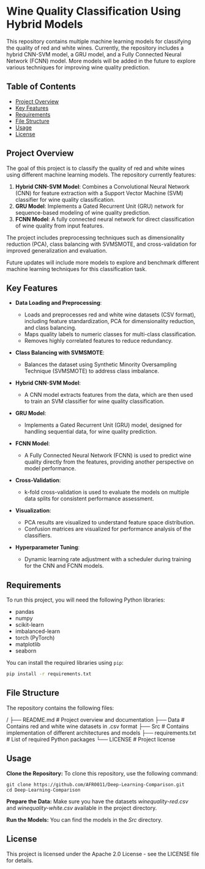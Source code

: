 # Wine Quality Classification Using Hybrid Models

This repository contains multiple machine learning models for classifying the quality of red and white wines. Currently, the repository includes a hybrid CNN-SVM model, a GRU model, and a Fully Connected Neural Network (FCNN) model. More models will be added in the future to explore various techniques for improving wine quality prediction.

## Table of Contents
- [Project Overview](#project-overview)
- [Key Features](#key-features)
- [Requirements](#requirements)
- [File Structure](#file-structure)
- [Usage](#usage)
- [License](#license)

## Project Overview
The goal of this project is to classify the quality of red and white wines using different machine learning models. The repository currently features:
1. **Hybrid CNN-SVM Model**: Combines a Convolutional Neural Network (CNN) for feature extraction with a Support Vector Machine (SVM) classifier for wine quality classification.
2. **GRU Model**: Implements a Gated Recurrent Unit (GRU) network for sequence-based modeling of wine quality prediction.
3. **FCNN Model**: A fully connected neural network for direct classification of wine quality from input features.

The project includes preprocessing techniques such as dimensionality reduction (PCA), class balancing with SVMSMOTE, and cross-validation for improved generalization and evaluation.

Future updates will include more models to explore and benchmark different machine learning techniques for this classification task.

## Key Features
- **Data Loading and Preprocessing**:
  - Loads and preprocesses red and white wine datasets (CSV format), including feature standardization, PCA for dimensionality reduction, and class balancing.
  - Maps quality labels to numeric classes for multi-class classification.
  - Removes highly correlated features to reduce redundancy.

- **Class Balancing with SVMSMOTE**:
  - Balances the dataset using Synthetic Minority Oversampling Technique (SVMSMOTE) to address class imbalance.

- **Hybrid CNN-SVM Model**:
  - A CNN model extracts features from the data, which are then used to train an SVM classifier for wine quality classification.
  
- **GRU Model**:
  - Implements a Gated Recurrent Unit (GRU) model, designed for handling sequential data, for wine quality prediction.

- **FCNN Model**:
  - A Fully Connected Neural Network (FCNN) is used to predict wine quality directly from the features, providing another perspective on model performance.

- **Cross-Validation**:
  - k-fold cross-validation is used to evaluate the models on multiple data splits for consistent performance assessment.

- **Visualization**:
  - PCA results are visualized to understand feature space distribution.
  - Confusion matrices are visualized for performance analysis of the classifiers.

- **Hyperparameter Tuning**:
  - Dynamic learning rate adjustment with a scheduler during training for the CNN and FCNN models.

## Requirements
To run this project, you will need the following Python libraries:
- pandas
- numpy
- scikit-learn
- imbalanced-learn
- torch (PyTorch)
- matplotlib
- seaborn

You can install the required libraries using `pip`:
```bash
pip install -r requirements.txt
```
## File Structure
The repository contains the following files:

/
├── README.md                   # Project overview and documentation
├── Data                        # Contains red and white wine datasets in .csv format
├── Src                         # Contains implementation of different architectures and models
├── requirements.txt            # List of required Python packages
└── LICENSE                     # Project license

## Usage
**Clone the Repository:** To clone this repository, use the following command:


```
git clone https://github.com/AFR0011/Deep-Learning-Comparison.git
cd Deep-Learning-Comparison
```

**Prepare the Data:** Make sure you have the datasets *winequality-red.csv* and *winequality-white.csv* available in the project directory.

**Run the Models:** You can find the models in the *Src* directory.

## License
This project is licensed under the Apache 2.0 License - see the LICENSE file for details.
